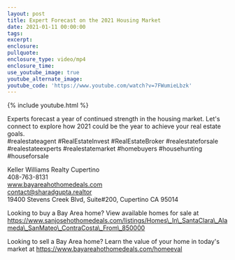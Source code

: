 ```yaml
---
layout: post
title: Expert Forecast on the 2021 Housing Market
date: 2021-01-11 00:00:00
tags:
excerpt:
enclosure:
pullquote:
enclosure_type: video/mp4
enclosure_time:
use_youtube_image: true
youtube_alternate_image:
youtube_code: 'https://www.youtube.com/watch?v=7FWumieLbzk'
---
```


{% include youtube.html %}

Experts forecast a year of continued strength in the housing market. Let's connect to explore how 2021 could be the year to achieve your real estate goals.<br>\#realestateagent \#RealEstateInvest \#RealEstateBroker \#realestateforsale \#realestateexperts \#realestatemarket \#homebuyers \#househunting \#houseforsale

Keller Williams Realty Cupertino<br>408-763-8131<br>www.bayareahothomedeals.com<br>contact@sharadgupta.realtor<br>19400 Stevens Creek Blvd, Suite\#200, Cupertino CA 95014

Looking to buy a Bay Area home? View available homes for sale at https://www.sanjosehothomedeals.com/listings/Homes\_In\_SantaClara\_Alameda\_SanMateo\_ContraCosta\_From\_850000

Looking to sell a Bay Area home? Learn the value of your home in today's market at https://www.bayareahothomedeals.com/homeeval
